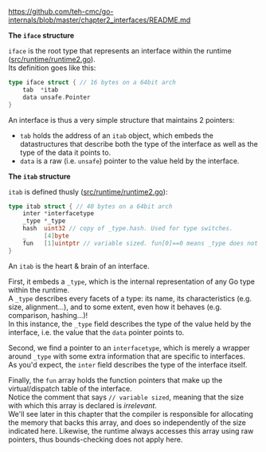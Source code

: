 https://github.com/teh-cmc/go-internals/blob/master/chapter2_interfaces/README.md

**The `iface` structure**

`iface` is the root type that represents an interface within the runtime ([src/runtime/runtime2.go](https://github.com/golang/go/blob/bf86aec25972f3a100c3aa58a6abcbcc35bdea49/src/runtime/runtime2.go#L143-L146)).  
Its definition goes like this:
```Go
type iface struct { // 16 bytes on a 64bit arch
    tab  *itab
    data unsafe.Pointer
}
```

An interface is thus a very simple structure that maintains 2 pointers:
- `tab` holds the address of an `itab` object, which embeds the datastructures that describe both the type of the interface as well as the type of the data it points to.
- `data` is a raw (i.e. `unsafe`) pointer to the value held by the interface.


**The `itab` structure**

`itab` is defined thusly ([src/runtime/runtime2.go](https://github.com/golang/go/blob/bf86aec25972f3a100c3aa58a6abcbcc35bdea49/src/runtime/runtime2.go#L648-L658)):
```Go
type itab struct { // 40 bytes on a 64bit arch
    inter *interfacetype
    _type *_type
    hash  uint32 // copy of _type.hash. Used for type switches.
    _     [4]byte
    fun   [1]uintptr // variable sized. fun[0]==0 means _type does not implement inter.
}
```

An `itab` is the heart & brain of an interface.  

First, it embeds a `_type`, which is the internal representation of any Go type within the runtime.  
A `_type` describes every facets of a type: its name, its characteristics (e.g. size, alignment...), and to some extent, even how it behaves (e.g. comparison, hashing...)!  
In this instance, the `_type` field describes the type of the value held by the interface, i.e. the value that the `data` pointer points to.

Second, we find a pointer to an `interfacetype`, which is merely a wrapper around `_type` with some extra information that are specific to interfaces.  
As you'd expect, the `inter` field describes the type of the interface itself.

Finally, the `fun` array holds the function pointers that make up the virtual/dispatch table of the interface.  
Notice the comment that says `// variable sized`, meaning that the size with which this array is declared is *irrelevant*.  
We'll see later in this chapter that the compiler is responsible for allocating the memory that backs this array, and does so independently of the size indicated here. Likewise, the runtime always accesses this array using raw pointers, thus bounds-checking does not apply here.


